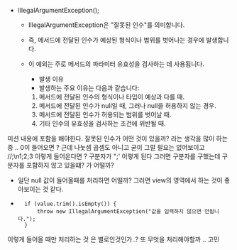 
- IllegalArgumentException();
  - IllegalArgumentException은 "잘못된 인수"를 의미합니다.
  - 즉, 메서드에 전달된 인수가 예상된 형식이나 범위를 벗어나는 경우에 발생합니다. 
  - 이 예외는 주로 메서드의 파라미터 유효성을 검사하는 데 사용됩니다.
    - 발생 이유 
    - 발생하는 주요 이유는 다음과 같습니다:

    1. 메서드에 전달된 인수의 형식이나 타입이 예상과 다를 때.
    2. 메서드에 전달된 인수가 null일 때, 그러나 null을 허용하지 않는 경우.
    3. 메서드에 전달된 인수가 허용되는 범위를 벗어날 때.
    4. 기타 인수의 유효성을 검사하는 조건에 위반될 때.

    
미션 내용에 포함을 해야한다. 
잘못된 인수가 어떤 것이 있을까? 라는 생각을 많이 하는 중 ..
0이 들어오면 ? 근데 나눗셈 곱셈도 아니고 굳이 그럴 필요는 없어보이고 
//;\n1;2;3 이렇게 들어온다면 ? 구분자가 ";' 이렇게 된다 
그러면 구분자를 구했는데 구분자를 포함하지 않고 있을떄? 가 어떨까?

- 일단 null 값이 들어올때를 처리하면 어떨까? 그러면 view의 영역에서 하는 것이 좋아보이는 것 같다. 
-       if (value.trim().isEmpty()) {
            throw new IllegalArgumentException("값을 입력하지 않으면 안됩니다.");
        }

이렇게 들어올 때만 처리하는 것 은 별로인것인가..? 
또 무엇을 처리해야할까 .. 고민 
